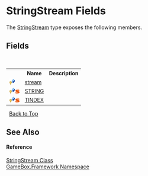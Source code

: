 # StringStream Fields
 

The <a href="7803a1af-8017-06c3-8130-b3fd352be039">StringStream</a> type exposes the following members.


## Fields
&nbsp;<table><tr><th></th><th>Name</th><th>Description</th></tr><tr><td>![Protected field](media/protfield.gif "Protected field")</td><td><a href="0a11c36d-66ed-a1df-aba6-78868218ad26">stream</a></td><td /></tr><tr><td>![Protected field](media/protfield.gif "Protected field")![Static member](media/static.gif "Static member")</td><td><a href="a45945bd-7992-7974-0538-62834e39eea7">STRING</a></td><td /></tr><tr><td>![Protected field](media/protfield.gif "Protected field")![Static member](media/static.gif "Static member")</td><td><a href="4afff7b5-2926-40b9-fddb-9fde2d1e8242">TINDEX</a></td><td /></tr></table>&nbsp;
<a href="#stringstream-fields">Back to Top</a>

## See Also


#### Reference
<a href="7803a1af-8017-06c3-8130-b3fd352be039">StringStream Class</a><br /><a href="a8957fe6-9cc0-3a6d-cd5c-a2a246efee1e">GameBox.Framework Namespace</a><br />